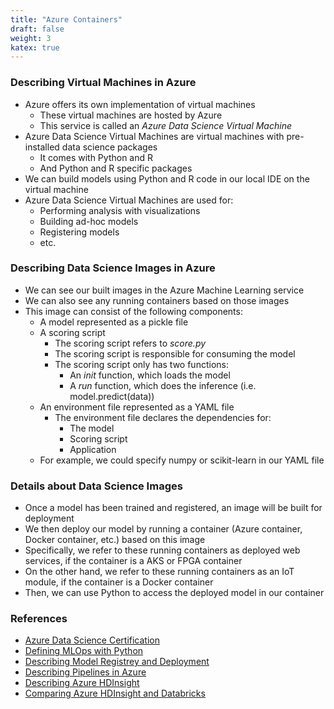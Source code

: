 ```yaml
---
title: "Azure Containers"
draft: false
weight: 3
katex: true
---
```


### Describing Virtual Machines in Azure
- Azure offers its own implementation of virtual machines
    - These virtual machines are hosted by Azure
    - This service is called an *Azure Data Science Virtual Machine*
- Azure Data Science Virtual Machines are virtual machines with pre-installed data science packages
    - It comes with Python and R
    - And Python and R specific packages
- We can build models using Python and R code in our local IDE on the virtual machine
- Azure Data Science Virtual Machines are used for:
    - Performing analysis with visualizations
    - Building ad-hoc models
    - Registering models
    - etc.

### Describing Data Science Images in Azure
- We can see our built images in the Azure Machine Learning service
- We can also see any running containers based on those images
- This image can consist of the following components:
    - A model represented as a pickle file
    - A scoring script
        - The scoring script refers to *score.py*
        - The scoring script is responsible for consuming the model
        - The scoring script only has two functions:
            - An *init* function, which loads the model
            - A *run* function, which does the inference (i.e. model.predict(data))
    - An environment file represented as a YAML file
        - The environment file declares the dependencies for:
            - The model
            - Scoring script
            - Application
    - For example, we could specify numpy or scikit-learn in our YAML file

### Details about Data Science Images
- Once a model has been trained and registered, an image will be built for deployment
- We then deploy our model by running a container (Azure container, Docker container, etc.) based on this image
- Specifically, we refer to these running containers as deployed web services, if the container is a AKS or FPGA container
- On the other hand, we refer to these running containers as an IoT module, if the container is a Docker container
- Then, we can use Python to access the deployed model in our container

### References
- [Azure Data Science Certification](https://docs.microsoft.com/en-us/learn/certifications/azure-data-scientist)
- [Defining MLOps with Python](https://github.com/Microsoft/MLOpsPython)
- [Describing Model Registrey and Deployment](https://github.com/Azure/MachineLearningNotebooks/blob/master/how-to-use-azureml/deployment/deploy-to-cloud/model-register-and-deploy.ipynb)
- [Describing Pipelines in Azure](https://docs.microsoft.com/en-us/azure/devops/pipelines/targets/azure-machine-learning?view=azure-devops&tabs=yaml)
- [Describing Azure HDInsight](https://www.youtube.com/watch?v=tXZMYB3ByKE&feature=emb_logo)
- [Comparing Azure HDInsight and Databricks](https://www.clearpeaks.com/cloud-analytics-on-azure-databricks-vs-hdinsight-vs-data-lake-analytics/)